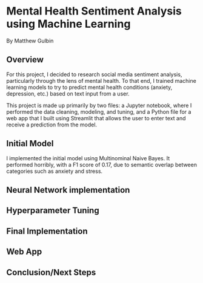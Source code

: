 # Mental Health Sentiment Analysis using Machine Learning
By Matthew Gulbin

## Overview
For this project, I decided to research social media sentiment analysis, particularly through the lens of mental health. To that end, I trained machine learning models to try to predict mental health conditions (anxiety, depression, etc.) based on text input from a user. 

This project is made up primarily by two files: a Jupyter notebook, where I performed the data cleaning, modeling, and tuning, and a Python file for a web app that I built using Streamlit that allows the user to enter text and receive a prediction from the model.

## Initial Model

I implemented the initial model using Multinominal Naive Bayes. It performed horribly, with a F1 score of 0.17, due to semantic overlap between categories such as anxiety and stress.

## Neural Network implementation

## Hyperparameter Tuning

## Final Implementation

## Web App

## Conclusion/Next Steps